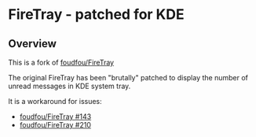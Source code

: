 FireTray - patched for KDE
=======

Overview
--------

This is a fork of [foudfou/FireTray](https://github.com/foudfou/FireTray)

The original FireTray has been "brutally" patched to display the number of unread messages in KDE system tray.

It is a workaround for issues:
* [foudfou/FireTray #143](https://github.com/foudfou/FireTray/issues/143)
* [foudfou/FireTray #210](https://github.com/foudfou/FireTray/issues/210)
